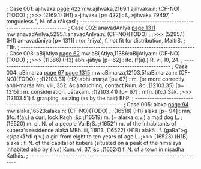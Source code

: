 ; Case 001: ajihvaka [page 422](http://www.sanskrit-lexicon.uni-koeln.de/scans/awork/apidev/servepdf.php?dict=mw&page=422)
mw:ajihvaka,2169.1:ajihvaka:n: (CF-NO)(TODO)
;
;>>> (2169.1)  (H1) a-jihvaka [p= 422] : f., »jihvaka 79497, " tongueless ", N. of a rākṣasī 
; ------------------------------------------------------------------------
; Case 002: anavadAnIya [page 1311](http://www.sanskrit-lexicon.uni-koeln.de/scans/awork/apidev/servepdf.php?dict=mw&page=1311)
mw:anavadAnIya,5295.1:anavadAnIya:n: (CF-NO)(TODO)
;
;>>> (5295.1)  (H1) an-avadānīya [p= 1311] : (or °nīya), f. not fit for distribution, MaitrS. ; TBr. 
; ------------------------------------------------------------------------
; Case 003: aBijAtIya [page 62](http://www.sanskrit-lexicon.uni-koeln.de/scans/awork/apidev/servepdf.php?dict=mw&page=62)
mw:aBijAtIya,11386:aBijAtIya:n: (CF-NO)(TODO)
;
;>>> (11386)  (H3) abhi-jātīya [p= 62] : ifc. (f(ā).) R. vi, 10, 24. 
; ------------------------------------------------------------------------
; Case 004: aBimarza [page 67](http://www.sanskrit-lexicon.uni-koeln.de/scans/awork/apidev/servepdf.php?dict=mw&page=67) [page 1315](http://www.sanskrit-lexicon.uni-koeln.de/scans/awork/apidev/servepdf.php?dict=mw&page=1315)
mw:aBimarza,12103.51:aBimarza:n: (CF-NO)(TODO)
;
;(12103.31)  (H2) abhi-marṣa [p= 67] : m. (or more correctly abhi-marśa Mn. viii, 352, &c ) touching, contact Kum. &c 
;(12103.35)  [p= 1315] : m. consideration, Jātakam. 
;(12103.41)  [p= 67] : mfn. (ifc.) Ṡāk. 
;>>> (12103.51)  f. grasping, seizing (as by the hair) BhP. 
; ------------------------------------------------------------------------
; Case 005: alaka [page 94](http://www.sanskrit-lexicon.uni-koeln.de/scans/awork/apidev/servepdf.php?dict=mw&page=94)
mw:alaka,16523:alaka:n: (CF-NO)(TODO)
;
;(16518)  (H1) alaka [p= 94] : mn. (ifc. f(ā).) a curl, lock Ragh. &c 
;(16519)  m. (= alarka q.v.) a mad dog L. 
;(16520)  m. pl. N. of a people VarBṛS. 
;(16521)  m. of the Inhabitants of kubera's residence alakā MBh. iii, 11813 
;(16522)  (H1B) alakā : f. (gaRa</s>">g. kṣipakā*di q.v.) a girl from eight to ten years of age L. 
;>>> (16523)  (H1B) alaka : f. N. of the capital of kubera (situated on a peak of the himālaya inhabited also by śiva) Kum. vi, 37, &c 
;(16524)  f. N. of a town in niṣadha Kathās. 
; ------------------------------------------------------------------------
